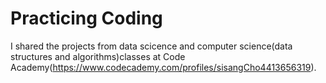 # Practicing Coding 

I shared the projects from data scicence and computer science(data structures and algorithms)classes at Code Academy(https://www.codecademy.com/profiles/sisangCho4413656319). 
